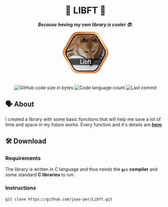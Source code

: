 <h1 align="center">
	📜 LIBFT 📜
</h1>

<p align="center">
	<b><i>Because having my own library is cooler 😎.</i></b>
</p>

<div align="center">
<img alt="Libft" src="https://github.com/joao-per/joao-per/blob/main/Badges/Libft.png" />
</div>

<p align="center">
	<img alt="GitHub code size in bytes" src="https://img.shields.io/badge/size-64%2C6%20KB-blue" />
	<img alt="Code language count" src="https://img.shields.io/badge/languages-2-orange" />
	<img alt="Last commit" src="https://img.shields.io/badge/last%20commit-september%202022-brightgreen" />
</p>

## 🗣️ About

I created a library with some basic functions that will help me save a lot of time and space in my future works. 
Every function and it's details are [**here**](https://github.com/joao-per/Libft/blob/main/en.subject.pdf).

## 🛠️ Download

### Requirements

The library is written in C language and thus needs the **`gcc` compiler** and some standard **C libraries** to run.

### Instructions

```shell
git clone https://github.com/joao-per/Libft.git
```
